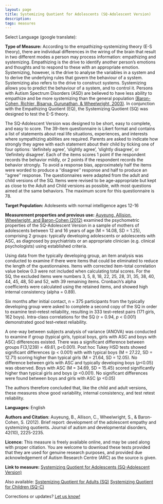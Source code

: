 ```yaml
---
layout: page
title: Systemizing Quotient for Adolescents (SQ-Adolescent Version)
description:
tags: measures
---
```


Select Language (google translate):  

<div id="google_translate_element"></div><script type="text/javascript">
function googleTranslateElementInit() {
  new google.translate.TranslateElement({pageLanguage: 'en', layout: google.translate.TranslateElement.InlineLayout.SIMPLE, gaTrack: true, gaId: 'UA-64320648-1'}, 'google_translate_element');
}
</script><script type="text/javascript" src="//translate.google.com/translate_a/element.js?cb=googleTranslateElementInit"></script>  

**Type of Measure:**  According to the empathizing-systemizing theory (E-S theory), there are individual differences in the wiring of the brain that result in two different modes a person may process information: empathizing and systemizing. Empathizing is the drive to identify another person’s emotions and thoughts and to respond to these with an appropriate emotion. Systemizing, however, is the drive to analyse the variables in a system and to derive the underlying rules that govern the behaviour of a system. Systemizing also refers to the drive to construct systems. Systemizing allows you to predict the behaviour of a system, and to control it. Persons with Autism Spectrum Disorders (ASD) are believed to have less ability to empathize and be more systemizing than the general population [(Baron-Cohen, Richler, Bisarya, Gurunathan, & Wheelwright, 2003)](http://rstb.royalsocietypublishing.org/content/royptb/358/1430/361.full.pdf). In conjunction with the Empathizing Quotient (EQ), the Systemizing Quotient (SQ) was designed to test the E-S theory. 

The SQ-Adolescent Version was designed to be short, easy to complete, and easy to score. The 39-item questionnaire is Likert format and contains a list of statements about real life situations, experiences, and interests where sympathizing abilities are required. Parents are asked to indicate how strongly they agree with each statement about their child by ticking one of four options: ‘definitely agree’, ‘slightly agree’, ‘slightly disagree’, or ‘definitely disagree’. Each of the items scores 1 point if the respondent records the behavior mildly, or 2 points if the respondent records the behavior strongly. To avoid a response bias, approximately half the items were worded to produce a ‘‘disagree’’ response and half to produce an ‘‘agree’’ response. The questionnaires were adapted from the adult and child versions of the SQ. Items were revised to be age-appropriate but kept as close to the Adult and Child versions as possible, with most questions aimed at the same behaviors. The maximum score for this questionnaire is 78.


**Target Population:** Adolesents with normal intelligence ages 12-16

**Measurement properties and previous use:** [Auyeung, Allision, Wheelwright, and Baron-Cohen (2012)](https://www.researchgate.net/profile/Bonnie_Auyeung/publication/221847725_Brief_Report_Development_of_the_Adolescent_Empathy_and_Systemizing_Quotients/links/0a85e53c918917c171000000.pdf) examined the psychometric properties of the SQ-Adolescent Version in a sample of mothers of adolescents between 12 and 16 years of age (M = 14.08, SD = 1.25), comprising 2 groups: typically developing adolescents or adolescents with ASC, as diagnosed by psychiatrists or an appropriate clinician (e.g. clinical psychologists) using established criteria. 

Using data from the typically developing group, an item analysis was conducted to examine if there were items that could be eliminated to reduce the length of the questionnaires. Items with corrected item-total correlation value below 0.3 were not included when calculating total scores. For the SQ, the excluded items were numbers 3, 5, 8, 18, 22, 25, 28, 31, 35, 38, 40, 44, 45, 48, 50 and 52, with 39 remaining items. Cronbach’s alpha coefficients were calculated using the retained items, and showed high internal consistency (alpha = 0.89). 

Six months after initial contact, n = 375 participants from the typically developing group were asked to complete a second copy of the SQ in order to examine test–retest reliability, resulting in 333 test–retest pairs (171 girls, 162 boys). Intra-class correlations for the SQ (r = 0.94, *p* < 0.001) demonstrated good test–retest reliability.

A one-way between subjects analysis of variance (ANOVA) was conducted to examine if group (typical girls, typical boys, girls with ASC and boys with ASC) differences existed. There was a significant difference between groups F(3,1239) = 49.61, p<0.001). Post hoc Tukey HSD tests showed significant differences (p < 0.001) with with typical boys (M = 27.22, SD = 12.71) scoring higher than typical girls (M = 21.64, SD = 12.05). No difference between girls with ASC and typically developing boys (*p*<0.05) was observed. Boys with ASC (M = 34.69, SD = 15.45) scored significantly higher than typical girls and boys (*p* <0.001). No significant differences were found between boys and girls with ASC (*p* <0.05)

The authors therefore concluded that, like the child and adult versions, these measures show good variability, internal consistency, and test retest reliability.

**Languages:** English

**Authors and Citation:**
Auyeung, B., Allison, C., Wheelwright, S., & Baron-Cohen, S. (2012). Brief report: development of the adolescent empathy and systemizing quotients. Journal of autism and developmental disorders, 42(10), 2225-2235.

**Licence:** This measure is freely available online, and may be used along with proper citiation. You are welcome to download these tests provided that they are used for genuine research purposes, and provided due acknowledgement of Autism Research Centre (ARC) as the source is given.

**Link to measure:** [Systemizing Quotient for Adolescents (SQ-Adolescent Version)](https://www.autismresearchcentre.com/arc_tests/)   

Also available: 
[Systemizing Quotient for Adults (SQ)](http://disabilitymeasures.org/SQ-Adult/)
[Systemizing Quotient for Children (SQ-C)](http://disabilitymeasures.org/SQChild/)

Corrections or updates? [Let us know!](http://disabilitymeasures.org/contact)
